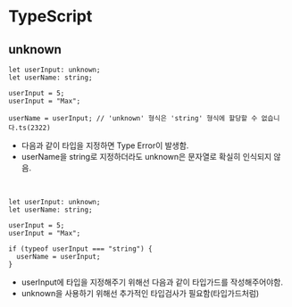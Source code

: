 # TypeScript

## unknown

```TS
let userInput: unknown;
let userName: string;

userInput = 5;
userInput = "Max";

userName = userInput; // 'unknown' 형식은 'string' 형식에 할당할 수 없습니다.ts(2322)
```

- 다음과 같이 타입을 지정하면 Type Error이 발생함.
- userName을 string로 지정하더라도 unknown은 문자열로 확실히 인식되지 않음.

 <br>

```TS
let userInput: unknown;
let userName: string;

userInput = 5;
userInput = "Max";

if (typeof userInput === "string") {
  userName = userInput;
}
```

- userInput에 타입을 지정해주기 위해선 다음과 같이 타입가드를 작성해주어야함.
- unknown을 사용하기 위해선 추가적인 타입검사가 필요함(타입가드처럼)
